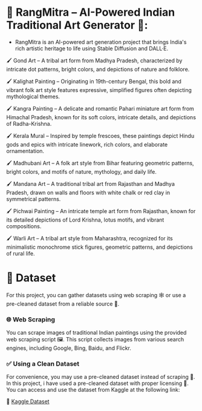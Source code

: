 # 🌸 RangMitra – AI-Powered Indian Traditional Art Generator 🎨:  
- RangMitra is an AI-powered art generation project that brings India's rich artistic heritage to life using Stable Diffusion and DALL·E.

🖌 Gond Art – A tribal art form from Madhya Pradesh, characterized by intricate dot patterns, bright colors, and depictions of nature and folklore.

🖌 Kalighat Painting – Originating in 19th-century Bengal, this bold and vibrant folk art style features expressive, simplified figures often depicting mythological themes.

🖌 Kangra Painting – A delicate and romantic Pahari miniature art form from Himachal Pradesh, known for its soft colors, intricate details, and depictions of Radha-Krishna.

🖌 Kerala Mural – Inspired by temple frescoes, these paintings depict Hindu gods and epics with intricate linework, rich colors, and elaborate ornamentation.

🖌 Madhubani Art – A folk art style from Bihar featuring geometric patterns, bright colors, and motifs of nature, mythology, and daily life.

🖌 Mandana Art – A traditional tribal art from Rajasthan and Madhya Pradesh, drawn on walls and floors with white chalk or red clay in symmetrical patterns.

🖌 Pichwai Painting – An intricate temple art form from Rajasthan, known for its detailed depictions of Lord Krishna, lotus motifs, and vibrant compositions.

🖌 Warli Art – A tribal art style from Maharashtra, recognized for its minimalistic monochrome stick figures, geometric patterns, and depictions of rural life.


# 📂 Dataset

For this project, you can gather datasets using web scraping 🕸️ or use a pre-cleaned dataset from a reliable source 📜.

### 🌐 Web Scraping

You can scrape images of traditional Indian paintings using the provided web scraping script 🖼️. This script collects images from various search engines, including Google, Bing, Baidu, and Flickr. 

### ✅ Using a Clean Dataset

For convenience, you may use a pre-cleaned dataset instead of scraping 🧹. In this project, i have used a pre-cleaned dataset with proper licensing 📄. You can access and use the dataset from Kaggle at the following link:

🔗 [Kaggle Dataset](https://www.kaggle.com/datasets/ajg117/indian-paintings-dataset)



